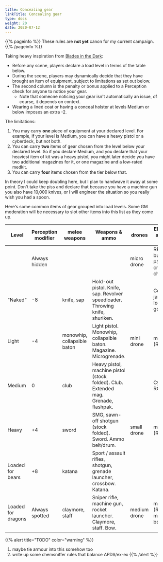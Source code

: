 ```yaml
---
title: Concealing gear
linkTitle: Concealing gear
type: docs    
weight: 20
date: 2020-07-12
---
```


{{% pageinfo %}} 
These rules are **not yet** canon for my current campaign.
{{% /pageinfo %}}

Taking heavy inspiration from [Blades in the Dark](https://www.evilhat.com/home/blades-in-the-dark/):

* Before any scene, players declare a load level in terms of the table below.
* During the scene, players may dynamically decide that they have brought an item of equipment, subject to limitations as set out below.
* The second column is the penalty or bonus applied to a Perception check for anyone to notice your gear.
	* Note that someone noticing your gear isn't automatically an issue, of course, it depends on context.
* Wearing a lined coat or having a conceal holster at levels Medium or below imposes an extra -2.

The limitations:

1. You may carry **one** piece of equipment at your declared level. For example, if your level is Medium, you can have a heavy pistol or a cyberdeck, but not both.
2. You can carry **two** items of gear chosen from the level below your declared level. So if you declare Medium, and you declare that your heaviest item of kit was a heavy pistol, you might later decide you have two additional magazines for it, or one magazine and a low-rated medkit.
3. You can carry **four** items chosen from the tier below that.

In theory I could keep doubling here, but I plan to handwave it away at some point. Don't take the piss and declare that because you have a machine gun you also have 10,000 knives, or I will engineer the situation so you really wish you had a spoon.

Here's some common items of gear grouped into load levels. Some GM moderation will be necessary to slot other items into this list as they come up.

| Level              	| Perception modifier 	| melee weapons               	| Weapons & ammo                                                                      	| drones       	| Electronics and other gear                  	|
|--------------------	|---------------------	|-----------------------------	|-------------------------------------------------------------------------------------	|--------------	|---------------------------------------------	|
|                    	| Always hidden       	|                             	|                                                                                     	| micro drone  	| RFID tag, bug, slap patch, credstick, chips 	|
| "Naked"            	| -8                  	| knife, sap                  	| Hold-out pistol. Knife, sap. Revolver speedloader. Throwing knife, shuriken.        	|              	| Commlink, jammer, lockpicks, goggles        	|
| Light              	| -4                  	| monowhip, collapsible baton 	| Light pistol. Monowhip, collapsible baton. Magazine. Microgrenade.                  	| mini drone   	| medkit (R1-2)                               	|
| Medium             	| 0                   	| club                        	| Heavy pistol, machine pistol (stock folded). Club. Extended mag. Grenade, flashpak. 	|              	| Cyberdeck, RCC                              	|
| Heavy              	| +4                  	| sword                       	| SMG, sawn-off shotgun (stock folded). Sword. Ammo belt/drum.                        	| small drone  	| medkit (R3-4)                               	|
| Loaded for bears   	| +8                  	| katana                      	| Sport / assault rifles, shotgun, grenade launcher, crossbow. Katana.                	|              	|                                             	|
| Loaded for dragons 	| Always spotted      	| claymore, staff             	| Sniper rifle, machine gun, rocket launcher. Claymore, staff. Bow.                   	| medium drone 	| medkit (R5+), metahuman body                	|


{{% alert title="TODO" color="warning" %}}
1. maybe tie armour into this somehow too
2. write up some chemsniffer rules that balance APDS/ex-ex
{{% /alert %}}
